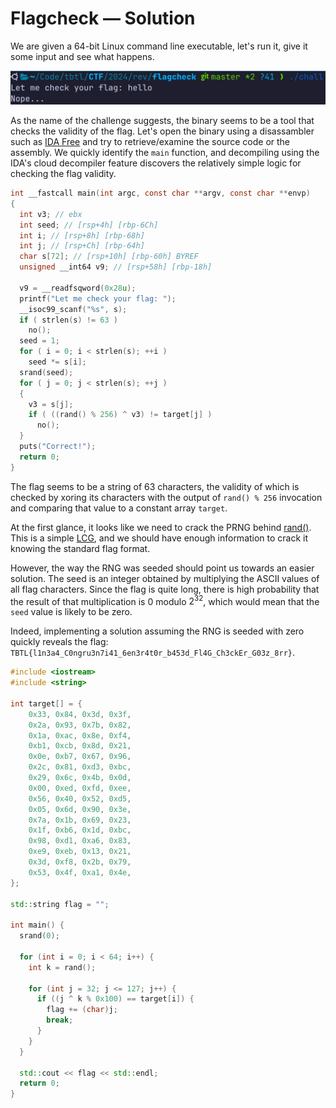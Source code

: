 # Flagcheck &mdash; Solution

We are given a 64-bit Linux command line executable, let's run it, give it some
input and see what happens.

![Input](img/img01.png)

As the name of the challenge suggests, the binary seems to be a tool that
checks the validity of the flag. Let's open the binary using a disassambler
such as [IDA Free](https://hex-rays.com/ida-free/) and try to retrieve/examine
the source code or the assembly. We quickly identify the `main` function, and
decompiling using the IDA's cloud decompiler feature discovers the relatively
simple logic for checking the flag validity.

```c
int __fastcall main(int argc, const char **argv, const char **envp)
{
  int v3; // ebx
  int seed; // [rsp+4h] [rbp-6Ch]
  int i; // [rsp+8h] [rbp-68h]
  int j; // [rsp+Ch] [rbp-64h]
  char s[72]; // [rsp+10h] [rbp-60h] BYREF
  unsigned __int64 v9; // [rsp+58h] [rbp-18h]

  v9 = __readfsqword(0x28u);
  printf("Let me check your flag: ");
  __isoc99_scanf("%s", s);
  if ( strlen(s) != 63 )
    no();
  seed = 1;
  for ( i = 0; i < strlen(s); ++i )
    seed *= s[i];
  srand(seed);
  for ( j = 0; j < strlen(s); ++j )
  {
    v3 = s[j];
    if ( ((rand() % 256) ^ v3) != target[j] )
      no();
  }
  puts("Correct!");
  return 0;
}
```

The flag seems to be a string of $63$ characters, the validity of which is
checked by xoring its characters with the output of `rand() % 256` invocation
and comparing that value to a constant array `target`.

At the first glance, it looks like we need to crack the PRNG behind
[rand()](https://en.cppreference.com/w/c/numeric/random/rand). This is a simple
[LCG](https://en.wikipedia.org/wiki/Linear_congruential_generator), and we
should have enough information to crack it knowing the standard flag format.

However, the way the RNG was seeded should point us towards an easier solution.
The seed is an integer obtained by multiplying the ASCII values of all flag
characters. Since the flag is quite long, there is high probability that the
result of that multiplication is $0$ modulo $2^{32}$, which would mean that the
`seed` value is likely to be zero.

Indeed, implementing a solution assuming the RNG is seeded with zero quickly
reveals the flag: `TBTL{l1n3a4_C0ngru3n7i41_6en3r4t0r_b453d_Fl4G_Ch3ckEr_G03z_8rr}`.

```cpp
#include <iostream>
#include <string>

int target[] = {
    0x33, 0x84, 0x3d, 0x3f,
    0x2a, 0x93, 0x7b, 0x82,
    0x1a, 0xac, 0x8e, 0xf4,
    0xb1, 0xcb, 0x8d, 0x21,
    0x0e, 0xb7, 0x67, 0x96,
    0x2c, 0x81, 0xd3, 0xbc,
    0x29, 0x6c, 0x4b, 0x0d,
    0x00, 0xed, 0xfd, 0xee,
    0x56, 0x40, 0x52, 0xd5,
    0x05, 0x6d, 0x90, 0x3e,
    0x7a, 0x1b, 0x69, 0x23,
    0x1f, 0xb6, 0x1d, 0xbc,
    0x98, 0xd1, 0xa6, 0x83,
    0xe9, 0xeb, 0x13, 0x21,
    0x3d, 0xf8, 0x2b, 0x79,
    0x53, 0x4f, 0xa1, 0x4e,
};

std::string flag = "";

int main() {
  srand(0);

  for (int i = 0; i < 64; i++) {
    int k = rand();

    for (int j = 32; j <= 127; j++) {
      if ((j ^ k % 0x100) == target[i]) {
        flag += (char)j;
        break;
      }
    }
  }

  std::cout << flag << std::endl;
  return 0;
}
```
